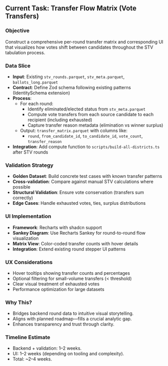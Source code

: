 ## Current Task: Transfer Flow Matrix (Vote Transfers)

### Objective
Construct a comprehensive per-round transfer matrix and corresponding UI that visualizes how votes shift between candidates throughout the STV tabulation process.

### Data Slice
- **Input**: Existing `stv_rounds.parquet`, `stv_meta.parquet`, `ballots_long.parquet`
- **Contract**: Define Zod schema following existing patterns (IdentitySchema extension)
- **Process**:
  - For each round:
    - Identify eliminated/elected status from `stv_meta.parquet`
    - Compute vote transfers from each source candidate to each recipient (including exhausted)
    - Capture transfer reason metadata (elimination vs winner surplus)
  - Output: `transfer_matrix.parquet` with columns like:
    - `round`, `from_candidate_id`, `to_candidate_id`, `vote_count`, `transfer_reason`
- **Integration**: Add compute function to `scripts/build-all-districts.ts` after STV rounds

### Validation Strategy
- **Golden Dataset**: Build concrete test cases with known transfer patterns
- **Cross-validation**: Compare against manual STV calculations where possible
- **Structural Validation**: Ensure vote conservation (transfers sum correctly)
- **Edge Cases**: Handle exhausted votes, ties, surplus distributions

### UI Implementation
- **Framework**: Recharts with shadcn support
- **Sankey Diagram**: Use Recharts Sankey for round-to-round flow visualization
- **Matrix View**: Color-coded transfer counts with hover details
- **Integration**: Extend existing round stepper UI patterns

### UX Considerations
- Hover tooltips showing transfer counts and percentages
- Optional filtering for small-volume transfers (< threshold)
- Clear visual treatment of exhausted votes
- Performance optimization for large datasets

### Why This?
- Bridges backend round data to intuitive visual storytelling.
- Aligns with planned roadmap—fills a crucial analytic gap.
- Enhances transparency and trust through clarity.

### Timeline Estimate
- Backend + validation: 1–2 weeks.
- UI: 1–2 weeks (depending on tooling and complexity).
- Total: ~2–4 weeks.

